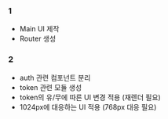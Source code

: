 ### 1

- Main UI 제작
- Router 생성

### 2

- auth 관련 컴포넌트 분리
- token 관련 모듈 생성
- token의 유/무에 따른 UI 변경 적용 (재렌더 필요)
- 1024px에 대응하는 UI 적용 (768px 대응 필요)
